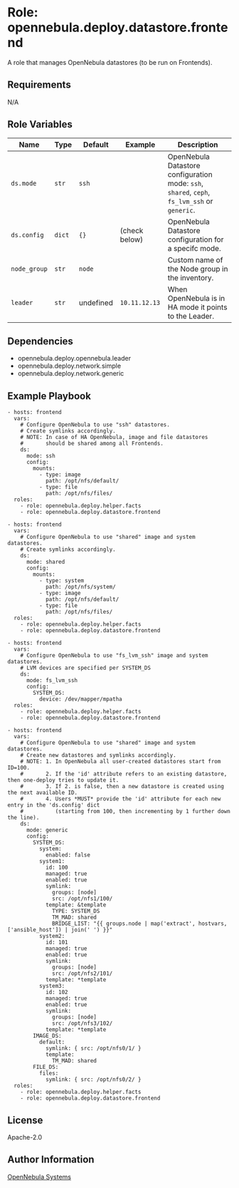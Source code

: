 Role: opennebula.deploy.datastore.frontend
==========================================

A role that manages OpenNebula datastores (to be run on Frontends).

Requirements
------------

N/A

Role Variables
--------------

| Name         | Type   | Default   | Example       | Description                                                                                  |
|--------------|--------|-----------|---------------|----------------------------------------------------------------------------------------------|
| `ds.mode`    | `str`  | `ssh`     |               | OpenNebula Datastore configuration mode: `ssh`, `shared`, `ceph`, `fs_lvm_ssh` or `generic`. |
| `ds.config`  | `dict` | `{}`      | (check below) | OpenNebula Datastore configuration for a specifc mode.                                       |
| `node_group` | `str`  | `node`    |               | Custom name of the Node group in the inventory.                                              |
| `leader`     | `str`  | undefined | `10.11.12.13` | When OpenNebula is in HA mode it points to the Leader.                                       |

Dependencies
------------

- opennebula.deploy.opennebula.leader
- opennebula.deploy.network.simple
- opennebula.deploy.network.generic

Example Playbook
----------------

    - hosts: frontend
      vars:
        # Configure OpenNebula to use "ssh" datastores.
        # Create symlinks accordingly.
        # NOTE: In case of HA OpenNebula, image and file datastores
        #       should be shared among all Frontends.
        ds:
          mode: ssh
          config:
            mounts:
              - type: image
                path: /opt/nfs/default/
              - type: file
                path: /opt/nfs/files/
      roles:
        - role: opennebula.deploy.helper.facts
        - role: opennebula.deploy.datastore.frontend

    - hosts: frontend
      vars:
        # Configure OpenNebula to use "shared" image and system datastores.
        # Create symlinks accordingly.
        ds:
          mode: shared
          config:
            mounts:
              - type: system
                path: /opt/nfs/system/
              - type: image
                path: /opt/nfs/default/
              - type: file
                path: /opt/nfs/files/
      roles:
        - role: opennebula.deploy.helper.facts
        - role: opennebula.deploy.datastore.frontend

    - hosts: frontend
      vars:
        # Configure OpenNebula to use "fs_lvm_ssh" image and system datastores.
        # LVM devices are specified per SYSTEM_DS
        ds:
          mode: fs_lvm_ssh
          config:
            SYSTEM_DS:
              device: /dev/mapper/mpatha
      roles:
        - role: opennebula.deploy.helper.facts
        - role: opennebula.deploy.datastore.frontend

    - hosts: frontend
      vars:
        # Configure OpenNebula to use "shared" image and system datastores.
        # Create new datastores and symlinks accordingly.
        # NOTE: 1. In OpenNebula all user-created datastores start from ID=100.
        #       2. If the 'id' attribute refers to an existing datastore, then one-deploy tries to update it.
        #       3. If 2. is false, then a new datastore is created using the next available ID.
        #       4. Users *MUST* provide the 'id' attribute for each new entry in the 'ds.config' dict
        #          (starting from 100, then incrementing by 1 further down the line).
        ds:
          mode: generic
          config:
            SYSTEM_DS:
              system:
                enabled: false
              system1:
                id: 100
                managed: true
                enabled: true
                symlink:
                  groups: [node]
                  src: /opt/nfs1/100/
                template: &template
                  TYPE: SYSTEM_DS
                  TM_MAD: shared
                  BRIDGE_LIST: "{{ groups.node | map('extract', hostvars, ['ansible_host']) | join(' ') }}"
              system2:
                id: 101
                managed: true
                enabled: true
                symlink:
                  groups: [node]
                  src: /opt/nfs2/101/
                template: *template
              system3:
                id: 102
                managed: true
                enabled: true
                symlink:
                  groups: [node]
                  src: /opt/nfs3/102/
                template: *template
            IMAGE_DS:
              default:
                symlink: { src: /opt/nfs0/1/ }
                template:
                  TM_MAD: shared
            FILE_DS:
              files:
                symlink: { src: /opt/nfs0/2/ }
      roles:
        - role: opennebula.deploy.helper.facts
        - role: opennebula.deploy.datastore.frontend

License
-------

Apache-2.0

Author Information
------------------

[OpenNebula Systems](https://opennebula.io/)
